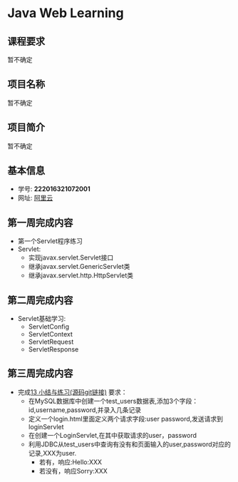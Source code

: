 # Java Web Learning

## 课程要求
暂不确定

## 项目名称
暂不确定

## 项目简介
暂不确定

## 基本信息
- 学号: **222016321072001**
- 网址: [阿里云](http://120.79.241.229:8080/sum01/login.html)

## 第一周完成内容
- 第一个Servlet程序练习
- Servlet:
	+ 实现javax.servlet.Servlet接口
	+ 继承javax.servlet.GenericServlet类
	+ 继承javax.servlet.http.HttpServlet类

## 第二周完成内容
- Servlet基础学习:
	+ ServletConfig
	+ ServletContext    
	+ ServletRequest
	+ ServletResponse

## 第三周完成内容
- 完成[13 小结与练习(源码git链接)](https://www.baidu.com/) 要求：
	+ 在MySQL数据库中创建一个test_users数据表,添加3个字段：id,username,password,并录入几条记录
	+ 定义一个login.html里面定义两个请求字段:user password,发送请求到loginServlet
	+ 在创建一个LoginServlet,在其中获取请求的user，password
	+ 利用JDBC从test_users中查询有没有和页面输入的user,password对应的记录,XXX为user.
		+ 若有，响应:Hello:XXX
		+ 若没有，响应Sorry:XXX
